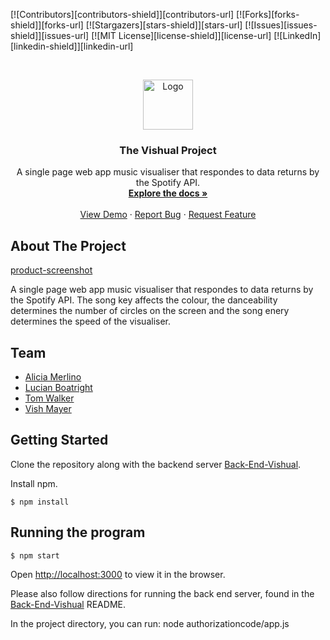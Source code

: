 [![Contributors][contributors-shield]][contributors-url]
[![Forks][forks-shield]][forks-url]
[![Stargazers][stars-shield]][stars-url]
[![Issues][issues-shield]][issues-url]
[![MIT License][license-shield]][license-url]
[![LinkedIn][linkedin-shield]][linkedin-url]



<!-- PROJECT LOGO -->
<br />
<p align="center">
  <a href="https://github.com/Walker-TW/Front-End-Vishual">
    <img src="client/public/images/Screentshot.png" alt="Logo" width="80" height="80">
  </a>

  <h3 align="center">The Vishual Project</h3>

  <p align="center">
    A single page web app music visualiser that respondes to data returns by the Spotify API.
    <br />
    <a href="https://github.com/Walker-TW/Front-End-Vishual"><strong>Explore the docs »</strong></a>
    <br />
    <br />
    <a href="https://github.com/Walker-TW/Front-End-Vishual">View Demo</a>
    ·
    <a href="https://github.com/Walker-TW/Front-End-Vishual/issues">Report Bug</a>
    ·
    <a href="https://github.com/Walker-TW/Front-End-Vishual/issues">Request Feature</a>
  </p>
</p>

## About The Project

[product-screenshot](./public/images/Screentshot.png?raw=true)

A single page web app music visualiser that respondes to data returns by the Spotify API. The song key affects the colour, the danceability determines the number of circles on the screen and the song enery determines the speed of the visualiser.

## Team

- [Alicia Merlino](https://github.com/acmerlino1)
- [Lucian Boatright](https://github.com/lucianboatright)
- [Tom Walker](https://github.com/Walker-TW)
- [Vish Mayer](https://github.com/Vish-Mayer)

## Getting Started

Clone the repository along with the backend server [Back-End-Vishual](https://github.com/acmerlino1/Back-End-Vishual).

Install npm.

```
$ npm install
```

## Running the program

```
$ npm start
```

Open [http://localhost:3000](http://localhost:3000) to view it in the browser.

Please also follow directions for running the back end server, found in the [Back-End-Vishual](https://github.com/acmerlino1/Back-End-Vishual) README.

In the project directory, you can run: node authorizationcode/app.js
